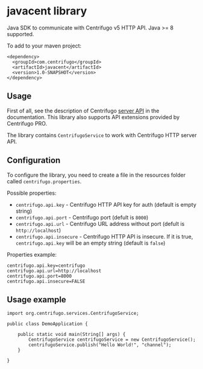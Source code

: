 # javacent library

Java SDK to communicate with Centrifugo v5 HTTP API. Java >= 8 supported.

To add to your maven project:
```
<dependency>
  <groupId>com.centrifugo</groupId>
  <artifactId>javacent</artifactId>
  <version>1.0-SNAPSHOT</version>
</dependency>
```

## Usage

First of all, see the description of Centrifugo [server API](https://centrifugal.dev/docs/server/server_api) in the documentation. This library also supports API extensions provided by Centrifugo PRO.

The library contains `CentrifugoService` to work with Centrifugo HTTP server API.

## Configuration

To configure the library, you need to create a file in the resources folder called `centrifugo.properties`.

Possible properties:
* `centrifugo.api.key` - Centrifugo HTTP API key for auth (default is empty string)
* `centrifugo.api.port` - Centrifugo port (defult is `8000`)
* `centrifugo.api.url` - Centrifugo URL address without port (defult is `http://localhost`)
* `centrifugo.api.insecure` - Centrifugo HTTP API is insecure. If it is true, `centrifugo.api.key` will be an empty string (default is `false`)

Properties example:

```
centrifugo.api.key=centrifugo
centrifugo.api.url=http://localhost
centrifugo.api.port=8000
centrifugo.api.insecure=FALSE
```

## Usage example

```
import org.centrifugo.services.CentrifugoService;

public class DemoApplication {

    public static void main(String[] args) {
        CentrifugoService centrifugoService = new CentrifugoService();
        centrifugoService.publish("Hello World!", "channel");
    }

}
```
